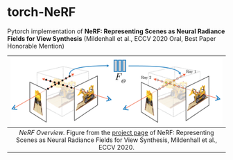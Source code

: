 # torch-NeRF

Pytorch implementation of **NeRF: Representing Scenes as Neural Radiance Fields for View Synthesis** (Mildenhall et al., ECCV 2020 Oral, Best Paper Honorable Mention)

| ![NeRF_Overview](./media/nerf_overview.png) |
|:--:|
|*NeRF Overview.* Figure from the [project page](https://www.matthewtancik.com/nerf) of NeRF: Representing Scenes as Neural Radiance Fields for View Synthesis, Mildenhall et al., ECCV 2020. |
